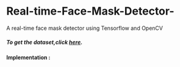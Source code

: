 # Real-time-Face-Mask-Detector-
A real-time face mask detector using Tensorflow and OpenCV

##### To get the dataset,click [here](https://github.com/prajnasb/observations/tree/master/experiements/data).

#### Implementation :
